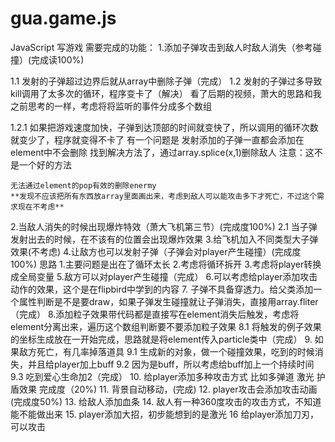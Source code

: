 # gua.game.js
JavaScript 写游戏
需要完成的功能：
1.添加子弹攻击到敌人时敌人消失（参考碰撞）(完成读100%)

1.1 发射的子弹超过边界后就从array中删除子弹（完成）
1.2 发射的子弹过多导致kill调用了太多次的循环，程序变卡了（解决）
    看了后期的视频，萧大的思路和我之前思考的一样，考虑将将监听的事件分成多个数组

1.2.1 如果把游戏速度加快，子弹到达顶部的时间就变快了，所以调用的循环次数就变少了，程序就变得不卡了
    有一个问题是 发射添加的子弹一直都会添加在element中不会删除
        找到解决方法了，通过array.splice(x,1)删除敌人 注意：这不是一个好的方法

    无法通过element的pop有效的删除enermy
    **发现不应该把所有东西放array里面画出来，考虑到敌人可以能攻击多下才死亡，不过这个需求现在不考虑**
2.当敌人消失的时候出现爆炸特效（萧大飞机第三节）(完成度100%)
2.1 当子弹发射出去的时候，在不该有的位置会出现爆炸效果
3.给飞机加入不同类型大子弹效果(不考虑)
4.让敌方也可以发射子弹（子弹会对player产生碰撞）(完成度100%)
    思路 1.主要问题是出在了循环太长
        2.考虑将循环拆开
        3.考虑将player转换成全局变量
5.敌方可以对player产生碰撞（完成）
6.可以考虑给player添加攻击动作的效果，这个是在flipbird中学到的内容
7. 子弹不具备穿透力。给父类添加一个属性判断是不是要draw，如果子弹发生碰撞就让子弹消失，直接用array.fliter（完成）
8.添加粒子效果带代码都是直接写在element消失后触发，考虑将element分离出来，遍历这个数组判断要不要添加粒子效果
 8.1 将触发的例子效果的坐标生成放在一开始完成，思路就是将element传入particle类中（完成）
9. 如果敌方死亡，有几率掉落道具
 9.1 生成新的对象，做一个碰撞效果，吃到的时候消失，并且给player加上buff
 9.2 因为是buff，所以考虑给buff加上一个持续时间
 9.3 吃到爱心生命加2（完成）
10. 给player添加多种攻击方式 比如多弹道 激光 护盾效果 完成度（20%)
11. 背景自动移动，(完成)
12. player攻击会添加攻击动画(完成度50%)
13. 给敌人添加血条
14. 敌人有一种360度攻击的攻击方式，不知道能不能做出来
15. player添加大招，初步能想到的是激光
16 给player添加刀刃，可以攻击


